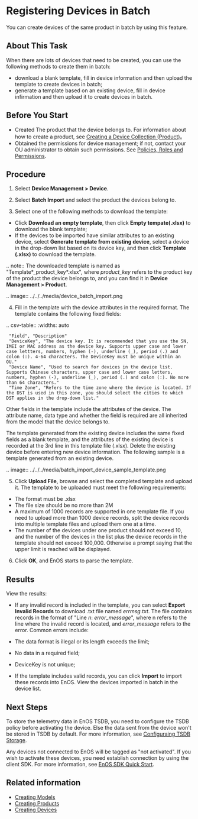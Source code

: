 # Registering Devices in Batch

You can create devices of the same product in batch by using this feature.

## About This Task

When there are lots of devices that need to be created, you can use the following methods to create them in batch:
- download a blank template, fill in device information and then upload the template to create devices in batch;
- generate a template based on an existing device, fill in device infirmation and then upload it to create devices in batch.

##  Before You Start

- Created The product that the device belongs to. For information about how to create a product, see [Creating a Device Collection (Product)](creating_product)。
- Obtained the permissions for device management; if not, contact your OU administrator to obtain such permissions. See [Policies, Roles and Permissions](/docs/iam/en/2.0.9/access_policy).

## Procedure

1. Select **Device Management > Device**.

2. Select **Batch Import** and select the product the devices belong to.

3. Select one of the following methods to download the template:

  - Click **Download an empty template**, then click **Empty tempate(.xlsx)** to download the blank template;
  - If the devices to be imported have similar attributes to an existing device, select **Generate template from existing device**, select a device in the drop-down list based on its device key, and then click **Template (.xlsx)** to download the template.

  .. note:: The downloaded template is named as \"Template*\_product\_key*\.xlsx\", where *product_key* refers to the product key of the product the device belongs to, and you can find it in **Device Management > Product**.

  .. image:: ../../../media/device_batch_import.png

4. Fill in the template with the device attributes in the required format. The template contains the following fixed fields:

  .. csv-table::
     :widths: auto

     "Field", "Description"
     "DeviceKey", "The device key. It is recommended that you use the SN, IMEI or MAC address as the device key. Supports upper case and lower case lettters, numbers, hyphen (-), underline (_), period (.) and colon (:). 4-64 characters. The DeviceKey must be unique within an OU."
     "Device Name", "Used to search for devices in the device list. Supports Chinese characters, upper case and lower case letters, numbers, hyphen (-), underline (_), period (.) and colon (:). No more than 64 characters."
     "Time Zone", "Refers to the time zone where the device is located. If the DST is used in this zone, you should select the cities to which DST applies in the drop-down list."

  Other fields in the template include the attributes of the device. The attribute name, data type and whether the field is required are all inherited from the model that the device belongs to.

  The template generated from the existing device includes the same fixed fields as a blank template, and the attributes of the existing device is recorded at the 3rd line in this template file (.xlsx). Delete the existing device before entering new device information. The following sample is a template generated from an existing device.

  .. image:: ../../../media/batch_import_device_sample_template.png

5. Click **Upload File**, browse and select the completed template and upload it. The template to be uploaded must meet the following requirements:
  - The format must be .xlsx
  - The file size should be no more than 2M
  - A maximum of 1000 records are supported in one template file. If you need to upload more than 1000 device records, split the device records into multiple template files and upload them one at a time.
  - The number of the devices under one product should not exceed 10, and the number of the devices in the list plus the device records in the template should not exceed 100,000. Otherwise a prompt saying that the upper limit is reached will be displayed.

6. Click **OK**, and EnOS starts to parse the template.

## Results

View the results:
- If any invalid record is included in the template, you can select **Export Invalid Records** to download .txt file named _errmsg.txt_. The file contains records in the format of "Line *n*: *error_message*", where n refers to the line where the invalid record is located, and *error_message* refers to the error. Common errors include:

 - The data format is illegal or its length exceeds the limit;
 - No data in a required field;
 - DeviceKey is not unique;


- If the template includes valid records, you can click **Import** to import these records into EnOS. View the devices imported in batch in the device list.

## Next Steps

To store the telemetry data in EnOS TSDB, you need to configure the TSDB policy before activating the device. Else the data sent from the device won't be stored in TSDB by default. For more information, see [Configuraing TSDB Storage](/docs/data-asset/en/2.0.9/configuring_tsdb_storage).

Any devices not connected to EnOS will be tagged as "not activated". If you wish to activate these devices, you need establish connection by using the client SDK. For more information, see [EnOS SDK Quick Start](/docs/app-development/en/2.0.9/gettingstarted_sdk.html).

## Related information

- [Creating Models](../../model/creating_model)
- [Creating Products](creating_product)
- [Creating Devices](creating_device)
